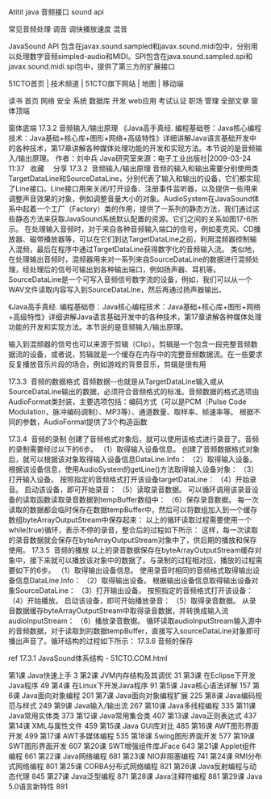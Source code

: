 Atitit java 音频接口 sound api


常见音频处理
调音 调快播放速度
混音


JavaSound API
包含在javax.sound.sampled和javax.sound.midi包中，分别用以处理数字音频simpled-audio和MIDI。SPI包含在java.sound.sampled.spi和javax.sound.midi.spi包中，提供了第三方的扩展接口

51CTO首页
|
技术频道
|
51CTO旗下网站
|
地图
|
移动端





读书
首页
网络
安全
系统
数据库
开发
web应用
考试认证
职场
管理
全部文章
窗体顶端

窗体底端
17.3.2 音频输入/输出原理
《Java高手真经. 编程基础卷：Java核心编程技术：Java基础+核心库+图形+网络+高级特性》详细讲解Java语言基础开发中的各种技术，第17章讲解各种媒体处理功能的开发和实现方法。本节说的是音频输入/输出原理。
作者：刘中兵 Java研究室来源：电子工业出版社|2009-03-24 11:37
 收藏
  分享
17.3.2  音频输入/输出原理
音频的输入和输出需要分别使用类TargetDataLine和SourceDataLine，分别代表了输入和输出的设备，它们都实现了Line接口。Line接口用来关闭/打开设备、注册事件监听器，以及提供一些用来调整声音效果的对象，例如调整音量大小的对象。AudioSystem在JavaSound体系中起着一个工厂（Factory）类的作用，提供了一系列的静态方法，我们通过这些静态方法来获取JavaSound系统默认配置的资源。它们之间的关系如图17-6所示。
在处理输入音频时，对于来自各种音频输入端口的信号，例如麦克风、CD播放器、磁带播放器等，可以在它们到达TargetDataLine之前，利用混频器控制输入混频，最后在程序中通过TargetDataLine获得数字化的音频输入流。
类似地，在处理输出音频时，混频器用来对一系列来自SourceDataLine的数据进行混频处理，经处理后的信号可输出到各种输出端口，例如扬声器、耳机等。SourceDataLine是一个可写入音频信号数字流的设备，例如，我们可以从一个WAV文件读取内容写入到SourceDataLine，然后再通过扬声器输出。

《Java高手真经. 编程基础卷：Java核心编程技术：Java基础+核心库+图形+网络+高级特性》详细讲解Java语言基础开发中的各种技术，第17章讲解各种媒体处理功能的开发和实现方法。本节说的是音频输入/输出原理。


输入到混频器的信号也可以来源于剪辑（Clip）。剪辑是一个包含一段完整音频数据流的设备，或者说，剪辑就是一个缓存在内存中的完整音频数据流。在一些要求反复播放音乐片段的场合，例如游戏的背景音乐，剪辑是很有用


17.3.3  音频的数据格式
音频数据--也就是从TargetDataLine输入或从SourceDataLine输出的数据，必须符合音频格式的标准。音频数据的格式选项由AudioFormat类封装，主要选项包括：编码方式（可以是PCM（Pulse Code Modulation，脉冲编码调制）、MP3等）、通道数量、取样率、帧速率等。
根据不同的参数，AudioFormat提供了3个构造函数

17.3.4  音频的录制
创建了音频格式对象后，就可以使用该格式进行录音了。音频的录制需要经过以下的6步。
（1）取得输入设备信息。
创建了音频数据格式对象后，就可以根据该对象取得输入设备信息DataLine.Info：
（2）取得输入设备。
根据该设备信息，使用AudioSystem的getLine()方法取得输入设备对象：
（3）打开输入设备。
按照指定的音频格式打开该设备targetDataLine：
（4）开始录音。
启动该设备，即可开始录音：
（5）读取录音数据。
可以循环调用该录音设备的读取函数读取录音数据到tempBuffer数组中：
（6）保存录音数据。
每一次读取的数据都会临时保存在数据tempBuffer中，然后可以将数组加入到一个缓存数组byteArrayOutputStream中保存起来：
以上的循环读取过程需要使用一个while(true)循环，表示不停的录音，整合后的过程如下所示：
这样，每一次读取的录音数据就会保存在byteArrayOutputStream对象中了，供后期的播放和保存使用。
17.3.5  音频的播放
以上的录音数据保存在byteArrayOutputStream缓存对象中，接下来就可以播放该对象中的数据了。与录制的过程相对应，播放的过程需要如下的6步。
（1）取得输出设备信息。
使用录音时相同的音频格式取得输出设备信息DataLine.Info：
（2）取得输出设备。
根据输出设备信息取得输出设备对象SourceDataLine：
（3）打开输出设备。
按照指定的音频格式打开该设备：
（4）开始播放。
启动该设备，即可开始播放录音：
（5）取得录音数据。
从录音数据缓存byteArrayOutputStream中取得录音数据，并转换成输入流audioInputStream：
（6）播放录音数据。
循环读取audioInputStream输入源中的音频数据，对于读取到的数据tempBuffer，直接写入sourceDataLine对象即可播出声音了。循环结构的过程如下所示：
17.3.6 音频的保存

ref
17.3.1 JavaSound体系结构 - 51CTO.COM.html



第1课  Java快速上手 3
第2课  JVM内存结构及其调优 31
第3课  在Eclipse下开发Java程序 49
第4课  在Linux下开发Java程序 91
第5课  Java核心语法详解 157
第6课  Java面向对象编程 201
第7课  Java面向对象编程扩展 225
第8课  Java编码规范与样式 249
第9课  Java输入/输出流 267
第10课  Java多线程编程 335
第11课  Java常用实体类 373
第12课  Java常用集合类 407
第13课  Java正则表达式 437
第14课  XML与属性文件 459
第15课  Java GUI库对比 485
第16课  AWT图形界面开发 499
第17课  AWT多媒体编程 535
第18课  Swing图形界面开发 577
第19课  SWT图形界面开发 607
第20课  SWT增强组件库JFace 643
第21课  Applet组件编程 661
第22课  Java网络编程 681
第23课  NIO非阻塞编程 741
第24课  RMI分布式网络编程 801
第25课  CORBA分布式网络编程 821
第26课  Java反射编程与动态代理 845
第27课  Java泛型编程 871
第28课  Java注释符编程 881
第29课  Java 5.0语言新特性 891



